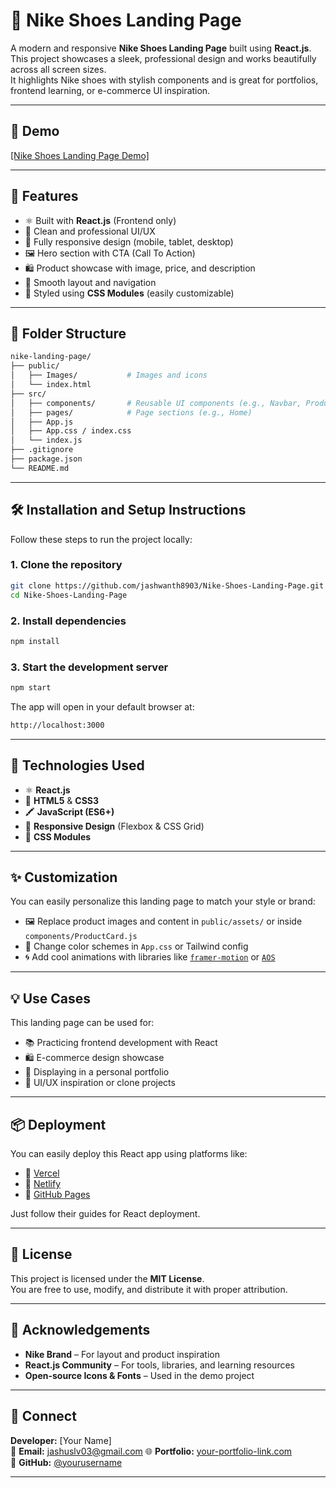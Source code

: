 # 👟 Nike Shoes Landing Page

A modern and responsive **Nike Shoes Landing Page** built using **React.js**.  
This project showcases a sleek, professional design and works beautifully across all screen sizes.  
It highlights Nike shoes with stylish components and is great for portfolios, frontend learning, or e-commerce UI inspiration.

---

## 📸 Demo

[[Nike Shoes Landing Page Demo]](https://jashwanth8903.github.io/Nike-Shoes-Landing-Page/)

---

## 🚀 Features

- ⚛️ Built with **React.js** (Frontend only)
- 🎨 Clean and professional UI/UX
- 📱 Fully responsive design (mobile, tablet, desktop)
- 🖼️ Hero section with CTA (Call To Action)
- 🛍️ Product showcase with image, price, and description
- 🧭 Smooth layout and navigation
- 💅 Styled using **CSS Modules** (easily customizable)

---

## 📁 Folder Structure

```bash
nike-landing-page/
├── public/
│   ├── Images/           # Images and icons
│   └── index.html
├── src/
│   ├── components/       # Reusable UI components (e.g., Navbar, Products, Services, Footer)
│   ├── pages/            # Page sections (e.g., Home)
│   ├── App.js
│   ├── App.css / index.css
│   └── index.js
├── .gitignore
├── package.json
└── README.md
```

---

## 🛠️ Installation and Setup Instructions

Follow these steps to run the project locally:

### 1. Clone the repository

```bash
git clone https://github.com/jashwanth8903/Nike-Shoes-Landing-Page.git
cd Nike-Shoes-Landing-Page
```

### 2. Install dependencies

```bash
npm install
```

### 3. Start the development server

```bash
npm start
```

The app will open in your default browser at:

```bash
http://localhost:3000
```

---

## 📌 Technologies Used

- ⚛️ **React.js**
- 🧩 **HTML5** & **CSS3**
- 🖍️ **JavaScript (ES6+)**
- 📱 **Responsive Design** (Flexbox & CSS Grid)
- 💅 **CSS Modules**

---

## ✨ Customization

You can easily personalize this landing page to match your style or brand:

- 🖼️ Replace product images and content in `public/assets/` or inside `components/ProductCard.js`
- 🎨 Change color schemes in `App.css` or Tailwind config
- 🌀 Add cool animations with libraries like [`framer-motion`](https://www.framer.com/motion/) or [`AOS`](https://michalsnik.github.io/aos/)

---

## 💡 Use Cases

This landing page can be used for:

- 📚 Practicing frontend development with React
- 🛍️ E-commerce design showcase
- 💼 Displaying in a personal portfolio
- 🎯 UI/UX inspiration or clone projects

---

## 📦 Deployment

You can easily deploy this React app using platforms like:

- 🔗 [Vercel](https://vercel.com)
- 🔗 [Netlify](https://netlify.com)
- 🔗 [GitHub Pages](https://pages.github.com)

Just follow their guides for React deployment.

---

## 📄 License

This project is licensed under the **MIT License**.  
You are free to use, modify, and distribute it with proper attribution.

---

## 🙌 Acknowledgements

- **Nike Brand** – For layout and product inspiration
- **React.js Community** – For tools, libraries, and learning resources
- **Open-source Icons & Fonts** – Used in the demo project

---

## 🔗 Connect

**Developer:** [Your Name]  
📧 **Email:** jashuslv03@gmail.com 
🌐 **Portfolio:** [your-portfolio-link.com](https://your-portfolio-link.com)  
🐙 **GitHub:** [@yourusername](https://github.com/jashwanth8903)

---

